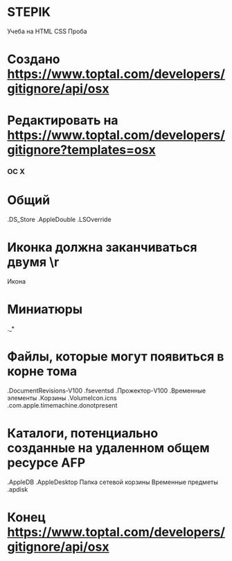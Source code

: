# STEPIK
Учеба на HTML CSS
Проба
# Создано https://www.toptal.com/developers/gitignore/api/osx
# Редактировать на https://www.toptal.com/developers/gitignore?templates=osx

### ОС X ###
# Общий
.DS_Store
.AppleDouble
.LSOverride

# Иконка должна заканчиваться двумя \r
Икона


# Миниатюры
._*

# Файлы, которые могут появиться в корне тома
.DocumentRevisions-V100
.fseventsd
.Прожектор-V100
.Временные элементы
.Корзины
.VolumeIcon.icns
.com.apple.timemachine.donotpresent

# Каталоги, потенциально созданные на удаленном общем ресурсе AFP
.AppleDB
.AppleDesktop
Папка сетевой корзины
Временные предметы
.apdisk

# Конец https://www.toptal.com/developers/gitignore/api/osx
